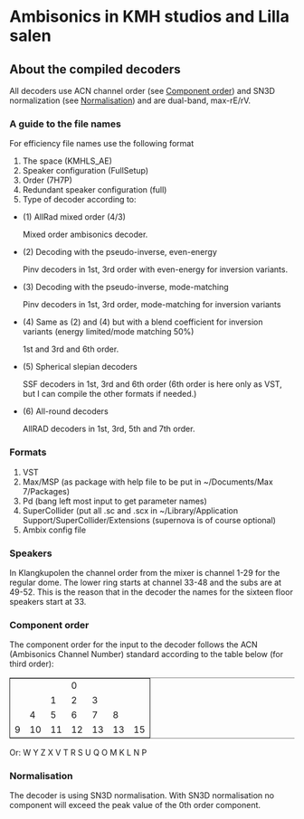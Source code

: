 
# Ambisonics in KMH studios and Lilla salen


## About the compiled decoders

All decoders use ACN channel order (see [Component order](#orgf3d55cf)) and SN3D normalization (see [Normalisation](#org024c4b3)) and are dual-band, max-rE/rV.


### A guide to the file names

For efficiency file names use the following format

1.  The space (KMHLS\_AE)
2.  Speaker configuration (FullSetup)
3.  Order (7H7P)
4.  Redundant speaker configuration (full)
5.  Type of decoder according to:

-   (1) AllRad mixed order (4/3)

    Mixed order ambisonics decoder.

-   (2) Decoding with the pseudo-inverse, even-energy

    Pinv decoders in 1st, 3rd order with even-energy for inversion variants.

-   (3) Decoding with the pseudo-inverse, mode-matching

    Pinv decoders in 1st, 3rd order, mode-matching for inversion variants

-   (4) Same as (2) and (4) but with a blend coefficient for inversion variants (energy limited/mode matching 50%)

    1st and 3rd and 6th order.

-   (5) Spherical slepian decoders

    SSF decoders in 1st, 3rd and 6th order (6th order is here only as VST, but I can compile the other formats if needed.)

-   (6) All-round decoders

    AllRAD decoders in 1st, 3rd, 5th and 7th order.


### Formats

1.  VST
2.  Max/MSP (as package with help file to be put in ~/Documents/Max 7/Packages)
3.  Pd (bang left most input to get parameter names)
4.  SuperCollider (put all .sc and .scx in ~/Library/Application Support/SuperCollider/Extensions (supernova is of course optional)
5.  Ambix config file


### Speakers

In Klangkupolen the channel order from the mixer is channel 1-29 for the regular dome. The lower ring starts at channel 33-48 and the subs are at 49-52. This is the reason that in the decoder the names for the sixteen floor speakers start at 33.


<a id="orgf3d55cf"></a>

### Component order

The component order for the input to the decoder follows the ACN (Ambisonics Channel Number) standard according to the table below (for third order):

<table border="2" cellspacing="0" cellpadding="6" rules="groups" frame="hsides">


<colgroup>
<col  class="org-left" />

<col  class="org-right" />

<col  class="org-right" />

<col  class="org-right" />

<col  class="org-right" />

<col  class="org-right" />

<col  class="org-left" />
</colgroup>
<tbody>
<tr>
<td class="org-left">&#xa0;</td>
<td class="org-right">&#xa0;</td>
<td class="org-right">&#xa0;</td>
<td class="org-right">0</td>
<td class="org-right">&#xa0;</td>
<td class="org-right">&#xa0;</td>
<td class="org-left">&#xa0;</td>
</tr>


<tr>
<td class="org-left">&#xa0;</td>
<td class="org-right">&#xa0;</td>
<td class="org-right">1</td>
<td class="org-right">2</td>
<td class="org-right">3</td>
<td class="org-right">&#xa0;</td>
<td class="org-left">&#xa0;</td>
</tr>


<tr>
<td class="org-left">&#xa0;</td>
<td class="org-right">4</td>
<td class="org-right">5</td>
<td class="org-right">6</td>
<td class="org-right">7</td>
<td class="org-right">8</td>
<td class="org-left">&#xa0;</td>
</tr>


<tr>
<td class="org-left">9</td>
<td class="org-right">10</td>
<td class="org-right">11</td>
<td class="org-right">12</td>
<td class="org-right">13</td>
<td class="org-right">13</td>
<td class="org-left">15</td>
</tr>
</tbody>
</table>

Or: W Y Z X V T R S U Q O M K L N P 


<a id="org024c4b3"></a>

### Normalisation

The decoder is using SN3D normalisation. With SN3D normalisation no component will exceed the peak value of the 0th order component.

